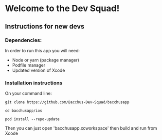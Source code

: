 # Welcome to the Dev Squad!

## Instructions for new devs

### Dependencies:

In order to run this app you will need:

- Node or yarn (package manager)
- Podfile manager
- Updated version of Xcode

### Installation instructions

On your command line:

`git clone https://github.com/Bacchus-Dev-Squad/bacchusapp`

`cd bacchusapp/ios`

`pod install --repo-update`

Then you can just open 'bacchusapp.xcworkspace' then build and run from Xcode
